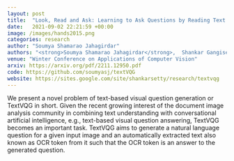 ```yaml
---
layout: post
title:  "Look, Read and Ask: Learning to Ask Questions by Reading Text in Images"
date:   2021-09-02 22:21:59 +00:00
image: /images/hands2015.png
categories: research
author: "Soumya Shamarao Jahagirdar"
authors: "<strong>Soumya Shamarao Jahagirdar</strong>,  Shankar Gangisetty, Anand Mishra"
venue: "Winter Conference on Applications of Computer Vision"
arxiv: https://arxiv.org/pdf/2211.12950.pdf
code: https://github.com/soumyasj/textVQG
website: https://sites.google.com/site/shankarsetty/research/textvqg
---
```

We present a novel problem of text-based visual question generation or TextVQG in short. Given the recent growing interest of the document image analysis community in combining text understanding with conversational artificial intelligence, e.g., text-based visual question answering, TextVQG becomes an important task. TextVQG aims to generate a natural language question for a given input image and an automatically extracted text also known as OCR token from it such that the OCR token is an answer to the generated question. 

